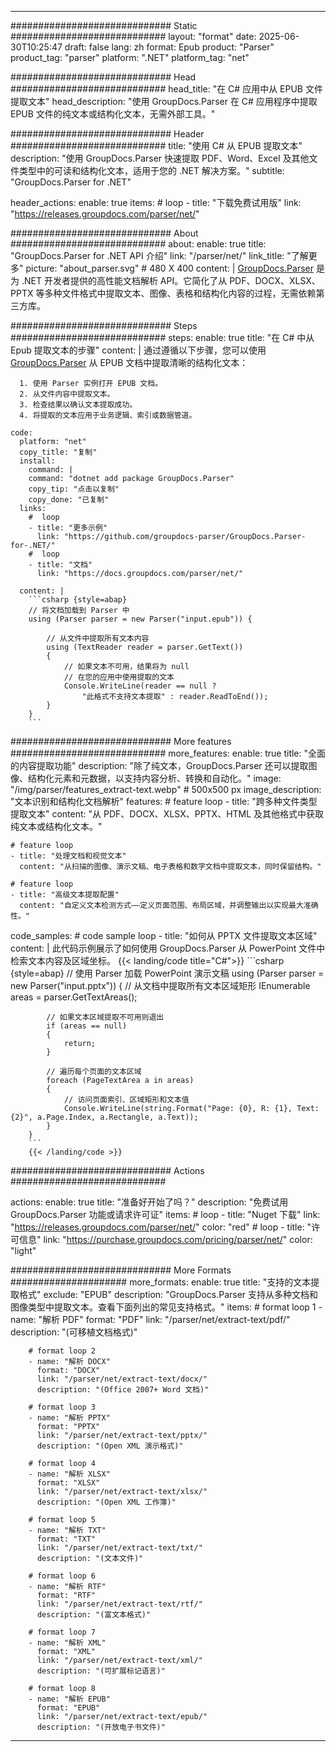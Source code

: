 


---
############################# Static ############################
layout: "format"
date:  2025-06-30T10:25:47
draft: false
lang: zh
format: Epub
product: "Parser"
product_tag: "parser"
platform: ".NET"
platform_tag: "net"

############################# Head ############################
head_title: "在 C# 应用中从 EPUB 文件提取文本"
head_description: "使用 GroupDocs.Parser 在 C# 应用程序中提取 EPUB 文件的纯文本或结构化文本，无需外部工具。"

############################# Header ############################
title: "使用 C# 从 EPUB 提取文本" 
description: "使用 GroupDocs.Parser 快速提取 PDF、Word、Excel 及其他文件类型中的可读和结构化文本，适用于您的 .NET 解决方案。"
subtitle: "GroupDocs.Parser for .NET" 

header_actions:
  enable: true
  items:
    #  loop
    - title: "下载免费试用版"
      link: "https://releases.groupdocs.com/parser/net/"
      
############################# About ############################
about:
    enable: true
    title: "GroupDocs.Parser for .NET API 介绍"
    link: "/parser/net/"
    link_title: "了解更多"
    picture: "about_parser.svg" # 480 X 400
    content: |
       [GroupDocs.Parser](/parser/net/) 是为 .NET 开发者提供的高性能文档解析 API。它简化了从 PDF、DOCX、XLSX、PPTX 等多种文件格式中提取文本、图像、表格和结构化内容的过程，无需依赖第三方库。

############################# Steps ############################
steps:
    enable: true
    title: "在 C# 中从 Epub 提取文本的步骤"
    content: |
      通过遵循以下步骤，您可以使用 [GroupDocs.Parser](/parser/net/) 从 EPUB 文档中提取清晰的结构化文本：
      
      1. 使用 Parser 实例打开 EPUB 文档。
      2. 从文件内容中提取文本。
      3. 检查结果以确认文本提取成功。
      4. 将提取的文本应用于业务逻辑、索引或数据管道。
   
    code:
      platform: "net"
      copy_title: "复制"
      install:
        command: |
        command: "dotnet add package GroupDocs.Parser"
        copy_tip: "点击以复制"
        copy_done: "已复制"
      links:
        #  loop
        - title: "更多示例"
          link: "https://github.com/groupdocs-parser/GroupDocs.Parser-for-.NET/"
        #  loop
        - title: "文档"
          link: "https://docs.groupdocs.com/parser/net/"
          
      content: |
        ```csharp {style=abap}
        // 将文档加载到 Parser 中
        using (Parser parser = new Parser("input.epub")) {

            // 从文件中提取所有文本内容
            using (TextReader reader = parser.GetText()) 
            {
                // 如果文本不可用，结果将为 null
                // 在您的应用中使用提取的文本
                Console.WriteLine(reader == null ? 
                    "此格式不支持文本提取" : reader.ReadToEnd());
            }
        }
        ```  

############################# More features ############################
more_features:
  enable: true
  title: "全面的内容提取功能"
  description: "除了纯文本，GroupDocs.Parser 还可以提取图像、结构化元素和元数据，以支持内容分析、转换和自动化。"
  image: "/img/parser/features_extract-text.webp" # 500x500 px
  image_description: "文本识别和结构化文档解析"
  features:
    # feature loop
    - title: "跨多种文件类型提取文本"
      content: "从 PDF、DOCX、XLSX、PPTX、HTML 及其他格式中获取纯文本或结构化文本。"

    # feature loop
    - title: "处理文档和视觉文本"
      content: "从扫描的图像、演示文稿、电子表格和数字文档中提取文本，同时保留结构。"

    # feature loop
    - title: "高级文本提取配置"
      content: "自定义文本检测方式——定义页面范围、布局区域，并调整输出以实现最大准确性。"
      
  code_samples:
    # code sample loop
    - title: "如何从 PPTX 文件提取文本区域"
      content: |
        此代码示例展示了如何使用 GroupDocs.Parser 从 PowerPoint 文件中检索文本内容及区域坐标。
        {{< landing/code title="C#">}}
        ```csharp {style=abap}
        //  使用 Parser 加载 PowerPoint 演示文稿
        using (Parser parser = new Parser("input.pptx"))
        {
            // 从文档中提取所有文本区域矩形
            IEnumerable<PageTextArea> areas = parser.GetTextAreas();

            // 如果文本区域提取不可用则退出
            if (areas == null)
            {
                return;
            }

            // 遍历每个页面的文本区域
            foreach (PageTextArea a in areas)
            {
                // 访问页面索引、区域矩形和文本值
                Console.WriteLine(string.Format("Page: {0}, R: {1}, Text: {2}", a.Page.Index, a.Rectangle, a.Text));
            }
        }
        ```
        {{< /landing/code >}}


############################# Actions ############################

actions:
  enable: true
  title: "准备好开始了吗？"
  description: "免费试用 GroupDocs.Parser 功能或请求许可证"
  items:
    #  loop
    - title: "Nuget 下载"
      link: "https://releases.groupdocs.com/parser/net/"
      color: "red"
        #  loop
    - title: "许可信息"
      link: "https://purchase.groupdocs.com/pricing/parser/net/"
      color: "light"


############################# More Formats #####################
more_formats:
    enable: true
    title: "支持的文本提取格式"
    exclude: "EPUB"
    description: "GroupDocs.Parser 支持从多种文档和图像类型中提取文本。查看下面列出的常见支持格式。"
    items: 
        # format loop 1
        - name: "解析 PDF"
          format: "PDF"
          link: "/parser/net/extract-text/pdf/"
          description: "(可移植文档格式)"
          
        # format loop 2
        - name: "解析 DOCX"
          format: "DOCX"
          link: "/parser/net/extract-text/docx/"
          description: "(Office 2007+ Word 文档)"
          
        # format loop 3
        - name: "解析 PPTX"
          format: "PPTX"
          link: "/parser/net/extract-text/pptx/"
          description: "(Open XML 演示格式)"
          
        # format loop 4
        - name: "解析 XLSX"
          format: "XLSX"
          link: "/parser/net/extract-text/xlsx/"
          description: "(Open XML 工作簿)"
          
        # format loop 5
        - name: "解析 TXT"
          format: "TXT"
          link: "/parser/net/extract-text/txt/"
          description: "(文本文件)"
          
        # format loop 6
        - name: "解析 RTF"
          format: "RTF"
          link: "/parser/net/extract-text/rtf/"
          description: "(富文本格式)"
          
        # format loop 7
        - name: "解析 XML"
          format: "XML"
          link: "/parser/net/extract-text/xml/"
          description: "(可扩展标记语言)"
          
        # format loop 8
        - name: "解析 EPUB"
          format: "EPUB"
          link: "/parser/net/extract-text/epub/"
          description: "(开放电子书文件)"
         
          

---